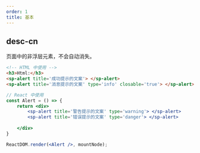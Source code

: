 ```yaml
---
order: 1
title: 基本
---
```



## desc-cn
页面中的非浮层元素，不会自动消失。

```html
<!-- HTML 中使用 -->
<h3>Html:</h3>
<sp-alert title='成功提示的文案'> </sp-alert>
<sp-alert title='消息提示的文案' type='info' closable='true'> </sp-alert>

```


```jsx
// React 中使用
const Alert = () => {
    return <div> 
        <sp-alert title='警告提示的文案' type='warning'> </sp-alert>
        <sp-alert title='错误提示的文案' type='danger'> </sp-alert>
    
    </div>
}

ReactDOM.render(<Alert />, mountNode);

```

<style>
    sp-alert{
        margin-bottom:10px !important
    }
</style>